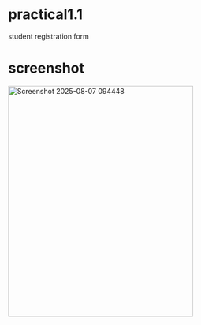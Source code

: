 # practical1.1
student registration form
# screenshot
<img width="375" height="468" alt="Screenshot 2025-08-07 094448" src="https://github.com/user-attachments/assets/b44b922b-ccb0-45f1-8fe8-d60ed411e61c" />

